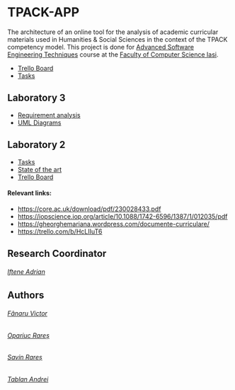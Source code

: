 # TPACK-APP
The architecture of an online tool for the analysis of academic curricular materials used in Humanities &amp; Social Sciences in the context of the TPACK competency model.
This project is done for [Advanced Software Engineering Techniques](https://profs.info.uaic.ro/~adiftene/Scoala/2024/ASET/index.htm?fbclid=IwAR10FNcD2G9hsoqALrrjuGcjkoKXhdoUwgk-fGPCgT3QaS9hAjPy35rcDas) course at the [Faculty of Computer Science Iasi](https://www.info.uaic.ro/).
- [Trello Board](https://trello.com/b/HcLIIuT6)
- [Tasks](https://docs.google.com/document/d/1bJmPpIYV2hopaFNLbNVE2fENTN-3CqJLhOjUI7_ayYs/edit#heading=h.98ibuv5xh786)
## Laboratory 3
- [Requirement analysis](https://docs.google.com/document/d/1lAsE5mVDQusDkmSFsGU7FP6S6FCjtHQH_reb62fKUa0/edit?usp=sharing)
- [UML Diagrams](https://drive.google.com/drive/folders/1an3M8JxSFjJzNQUVav8LHmsHyzchS7dm?usp=drive_link)
## Laboratory 2
- [Tasks](https://docs.google.com/document/d/1bJmPpIYV2hopaFNLbNVE2fENTN-3CqJLhOjUI7_ayYs/edit#heading=h.98ibuv5xh786)
- [State of the art](https://docs.google.com/document/d/1mEsqO5sSPORfZqgE9qFCyTFXUMeDh0L_j7NiWWXlLAA/edit?usp=sharing)
- [Trello Board](https://trello.com/b/HcLIIuT6)
#### Relevant links:
- https://core.ac.uk/download/pdf/230028433.pdf
- https://iopscience.iop.org/article/10.1088/1742-6596/1387/1/012035/pdf 
- https://gheorghemariana.wordpress.com/documente-curriculare/
- https://trello.com/b/HcLIIuT6
## Research Coordinator
###### [Iftene Adrian](https://profs.info.uaic.ro/~adiftene/)
## Authors
###### [Fânaru Victor](https://github.com/FanaruVictor)
###### [Opariuc Rareș](https://github.com/OpariucRares)
###### [Savin Rareș](https://github.com/SavRares)
###### [Tablan Andrei](https://github.com/andreitablan)
